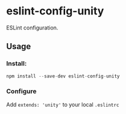 # eslint-config-unity

ESLint configuration.

## Usage

### Install:

```js
npm install --save-dev eslint-config-unity
```

### Configure

Add `extends: 'unity'` to your local `.eslintrc`